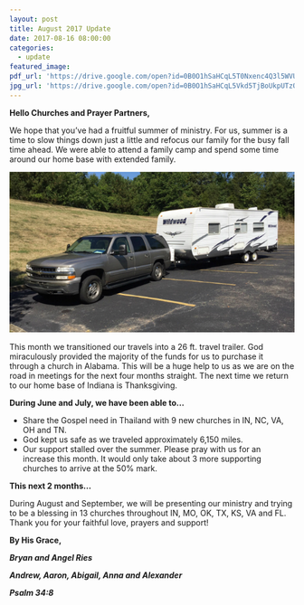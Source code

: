 ```yaml
---
layout: post
title: August 2017 Update
date: 2017-08-16 08:00:00
categories:
  - update
featured_image:
pdf_url: 'https://drive.google.com/open?id=0B0O1hSaHCqL5T0Nxenc4Q3l5WVU'
jpg_url: 'https://drive.google.com/open?id=0B0O1hSaHCqL5Vkd5TjBoUkpUTzQ'
---
```



**Hello Churches and Prayer Partners,**

We hope that you’ve had a fruitful summer of ministry. For us, summer is a time to slow things down just a little and refocus our family for the busy fall time ahead. We were able to attend a family camp and spend some time around our home base with extended family.

![](/uploads/versions/travel-trailer-b---x----650-366x---.jpg)

This month we transitioned our travels into a 26 ft. travel trailer. God miraculously provided the majority of the funds for us to purchase it through a church in Alabama. This will be a huge help to us as we are on the road in meetings for the next four months straight. The next time we return to our home base of Indiana is Thanksgiving.

**During June and July, we have been able to…**

* Share the Gospel need in Thailand with 9 new churches in IN, NC, VA, OH and TN.
* God kept us safe as we traveled approximately 6,150 miles.
* Our support stalled over the summer. Please pray with us for an increase this month. It would only take about 3 more supporting churches to arrive at the 50% mark.

**This next 2 months…**

During August and September, we will be presenting our ministry and trying to be a blessing in 13 churches throughout IN, MO, OK, TX, KS, VA and FL. Thank you for your faithful love, prayers and support!

**By His Grace,**

***Bryan and Angel Ries***

***Andrew, Aaron, Abigail, Anna and Alexander***

***Psalm 34:8***